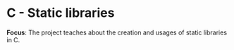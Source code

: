 # C - Static libraries

**Focus**: The project teaches about the creation and usages of static libraries in C.
